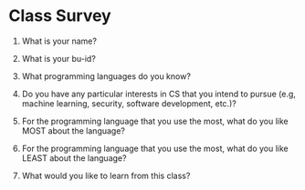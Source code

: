 # Class Survey

1. What is your name?

2. What is your bu-id?

3. What programming languages do you know?

4. Do you have any particular interests in CS that you intend to pursue (e.g, machine learning, security, software development, etc.)?

5. For the programming language that you use the most, what do you like MOST about the language?

6. For the programming language that you use the most, what do you like LEAST about the language?

7. What would you like to learn from this class?
